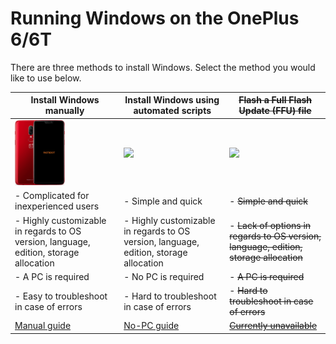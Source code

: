 # Running Windows on the OnePlus 6/6T

There are three methods to install Windows. Select the method you would like to use below.

| **Install Windows manually** | **Install Windows using automated scripts** | ~~**Flash a Full Flash Update (FFU) file**~~
|------------------------------------------------------------------------------------------------------------------------|-------------------------------------------------------------------------------------------------------------------|-------------------------------------------------------------------------------------------------------------------
| <a href="1-partition.md"><img src="https://github.com/WoA-OnePlus-6-Series/WoA-on-OnePlus6-Series/blob/main/guide/zmanual.png" width="80"></a> | <a href="nopc.md"><img src="https://github.com/WoA-OnePlus-6-Series/WoA-OnePlus-6-Series/blob/main/guide/znopc.png" width="80"></a> | <a href="ffu.md"><img src="https://github.com/WoA-OnePlus-6-Series/WoA-OnePlus-6-Series/blob/main/guide/zffu.png" width="80"></a>
| - Complicated for inexperienced users | - Simple and quick | - ~~Simple and quick~~
| - Highly customizable in regards to OS version, language, edition, storage allocation | - Highly customizable in regards to OS version, language, edition, storage allocation | - ~~Lack of options in regards to OS version, language, edition, storage allocation~~
| - A PC is required | - No PC is required | - ~~A PC is required~~
| - Easy to troubleshoot in case of errors | - Hard to troubleshoot in case of errors | - ~~Hard to troubleshoot in case of errors~~
| [Manual guide](1-partition.md) | [No-PC guide](nopc.md) | ~~[Currently unavailable](ffu.md)~~
